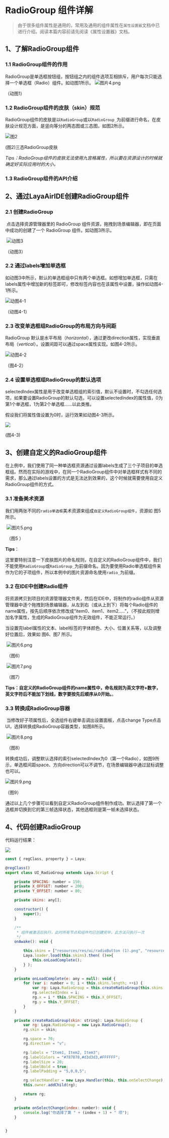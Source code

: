 #                                                                                                                                                                                                                                                           RadioGroup 组件详解

> 由于很多组件属性是通用的，常用及通用的组件属性在`属性设置器`文档中已进行介绍。阅读本篇内容前请先阅读《属性设置器》文档。

## 1、了解RadioGroup组件

### 1.1 RadioGroup组件的作用

RadioGroup是单选框按钮组，按钮组之内的组件选项互相排斥，用户每次只能选择一个单选框（Radio）组件。如动图1所示。
![图片4.png](img/1.gif) 

（动图1）

### 1.2 RadioGroup组件的皮肤（skin）规范

RadioGroup组件的皮肤是以`RadioGroup`或以`RadioGroup_`为前缀进行命名，在皮肤设计规范方面，是竖向等分的两态图或三态图，如图2所示。

![图2](img/2.png) 

(图2)三态RadioGroup皮肤

*Tips：RadioGroup组件的皮肤无法使用九宫格属性，所以要在资源设计的时候就确定好实际应用时的大小。*

### 1.3 RadioGroup组件的API介绍



[RadioGroup API]: https://layaair.com/3.x/api/Chinese/index.html?version=3.0.0&type=2D&category=UI&class=laya.ui.RadioGroup



## 2、通过LayaAirIDE创建RadioGroup组件

### 	2.1 创建RadioGroup

​        点击选择资源管理器里的 RadioGroup 组件资源，拖拽到场景编辑器，即在页面中成功的创建了一个 RadioGroup  组件。如动图3所示。

​      ![动图3](img/3.gif) 

 （动图3）



### 2.2 通过labels增加单选框 

   如动图3中所示，默认的单选框组中只有两个单选框。如想增加单选框，只需在labels属性中增加新的标签即可，修改标签内容也在该属性中设置，操作如动图4-1所示。

  ![动图4-1](img/4-1.gif) 

 （动图4-1）



### 2.3  改变单选框组RadioGroup的布局方向与间距 

 RadioGroup 默认是水平布局（*horizontal*），通过更改direction属性，实现垂直布局（*vertical*）。设置间距可以通过space属性实现。如图4-2所示。

![动图4-2](img/4-2.png) 

（图4-2）



### 2.4 设置单选框组RadioGroup的默认选项

selectedIndex属性是用于改变单选框组的索引值，默认不设置时，不勾选任何选项，如果要设置RadioGroup的默认勾选，可以设置selectedIndex的属性值，0为第1个单选框，1为第2个单选框……以此类推。

假设我们将属性值设置为0时，运行效果如动图4-3所示。

![](img/4-3.gif) 

(图4-3)



## 3、创建自定义的RadioGroup组件

​	在上例中，我们使用了同一种单选框资源通过设置labels生成了三个子项目的单选框组。然而在实际的游戏中，在同一个RadioGroup组件中对单选框样式有不同的需求，那么通过labels设置的方式是无法达到效果的，这个时候就需要使用自定义RadioGroup组件的方式。




### 3.1 准备美术资源

​	我们用两张不同的`radio单选框`美术资源来组成`自定义RadioGroup组件`，资源如 图5 所示。

​        ![图片5.png](img/5.png) 

​    （图5 ）

**Tips**：

这里要特别注意一下皮肤图片的命名规则，在自定义的RadioGroup组件中，我们不能使用`RadioGroup`或`RadioGroup_`为前缀命名。因为要使用Radio单选框组件来作为它的子项组件，所以本例中的图片资源命名使用`radio_`为前缀。



### 3.2 在IDE中创建Radio组件

将资源拷贝到项目的资源管理器文件夹，然后在IDE中，将制作的radio组件从资源管理器中逐个拖拽到场景编辑器，从左到右（或从上到下）将每个Radio组件的name属性，按先后顺序依次修改成“item0、item1、item2.....”，（不按此规则增加名字属性，生成的RadioGroup组件为无效组件，不能正常运行。）

当设置完label属性的文本、label标签的字体颜色、大小、位置关系等，以及调整好位置后，效果如 图6、图7 所示。

​        ![图片6.png](img/6.png) 

​    （图6）

​        ![图片7.png](img/7.png) 

​    （图7）

​	**Tips：自定义的RadioGroup组件的name属性中，命名规则为英文字符+数字，英文字符后不能加下划线，数字要按先后顺序从0开始。**。



### 3.3 转换成RadioGroup容器

​	当修改好子项属性后，全选组件右键单击调出设置面板，点击change Type点击UI，选择转换成RadioGroup容器类型，如图8所示。

​        ![图片8.png](img/8.png) 

​    （图8）



转换成功后，调整默认选择的索引selectedIndex为0（第一个Radio），如图9所示，单选框间距space、方向direction可以不调节，在场景编辑器中通过鼠标调整也可以。

![图片9.png](img/9.png) 

（图9）

​	通过以上几个步骤可以看到自定义RadioGroup组件制作成功。默认选择了第一个选框并切换到它的第三帧选择状态，其他选框则是第一帧未选择状态。

## 4、代码创建RadioGroup

代码运行结果：

![](img/10.gif) 

```javascript
const { regClass, property } = Laya;

@regClass()
export class UI_RadioGroup extends Laya.Script {

	private SPACING: number = 150;
	private X_OFFSET: number = 200;
	private Y_OFFSET: number = 80;

	private skins: any[];

    constructor() {
        super();
    }

    /**
     * 组件被激活后执行，此时所有节点和组件均已创建完毕，此方法只执行一次
     */
    onAwake(): void {

		this.skins = ["resources/res/ui/radioButton (1).png", "resources/res/ui/radioButton (2).png", "resources/res/ui/radioButton (3).png"];
		Laya.loader.load(this.skins).then( ()=>{
            this.onLoadComplete();
        } );
	}

	private onLoadComplete(e: any = null): void {
		for (var i: number = 0; i < this.skins.length; ++i) {
			var rg: Laya.RadioGroup = this.createRadioGroup(this.skins[i]);
			rg.selectedIndex = i;
			rg.x = i * this.SPACING + this.X_OFFSET;
			rg.y = this.Y_OFFSET;
		}
	}

	private createRadioGroup(skin: string): Laya.RadioGroup {
		var rg: Laya.RadioGroup = new Laya.RadioGroup();
		rg.skin = skin;

		rg.space = 70;
		rg.direction = "v";

		rg.labels = "Item1, Item2, Item3";
		rg.labelColors = "#787878,#d3d3d3,#FFFFFF";
		rg.labelSize = 20;
		rg.labelBold = true;
		rg.labelPadding = "5,0,0,5";

		rg.selectHandler = new Laya.Handler(this, this.onSelectChange);
		this.owner.addChild(rg);

		return rg;
	}

	private onSelectChange(index: number): void {
		console.log("你选择了第 " + (index + 1) + " 项");
	}

 
}
```

